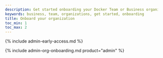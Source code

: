 ```yaml
---
description: Get started onboarding your Docker Team or Business organization.
keywords: business, team, organizations, get started, onboarding
title: Onboard your organization
toc_min: 1
toc_max: 2
---
```


{% include admin-early-access.md %}

{% include admin-org-onboarding.md product="admin" %}